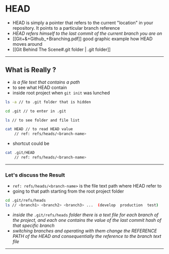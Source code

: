 # HEAD

- HEAD is simply a pointer that refers to the current "location" in your repository. It points to a particular branch reference
- _HEAD refers himself to the last commit of the current branch you are on_
- [[Git+&+Github_+Branching.pdf]] good graphic example how HEAD moves around
- [[Git Behind The Scene#.git folder | .git folder]]

---

## What is Really ?

- _is a file text that contains a path_
- to see what HEAD contain
- inside root project when `git init` was lunched

```bash
ls -a // to .git folder that is hidden

cd .git // to enter in .git

ls // to see folder and file list

cat HEAD // to read HEAD value
	// ref: refs/heads/<branch-name>
```

- shortcut could be

```bash
cat .git/HEAD
	// ref: refs/heads/<branch-name>
```

---

### Let's discuss the Result

- `ref: refs/heads/<branch-name>` is the file text path where HEAD refer to
- going to that path starting from the root project folder

```bash
cd .git/refs/heads
ls // <branch1> <branch2> <branch3> ...  (develop  production  test)
```

- _inside the_ `.git/refs/heads` _folder there is a text file for each branch of the project, and each one contains the value of the last commit hash of that specific branch_
- _switching branches and operating with them change the REFERENCE PATH of the HEAD and consequentially the reference to the branch text file_

---
